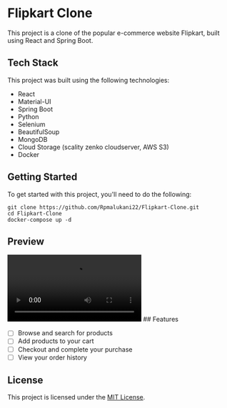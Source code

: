 # Flipkart Clone

This project is a clone of the popular e-commerce website Flipkart, built using React and Spring Boot.

## Tech Stack

This project was built using the following technologies:

- React
- Material-UI
- Spring Boot
- Python
- Selenium
- BeautifulSoup
- MongoDB
- Cloud Storage (scality zenko cloudserver, AWS S3)
- Docker

## Getting Started

To get started with this project, you'll need to do the following:

```
git clone https://github.com/Rpmalukani22/Flipkart-Clone.git
cd Flipkart-Clone
docker-compose up -d
```
## Preview
<video src="https://github.com/Rpmalukani22/Flipkart-Clone/blob/main/preview/Flipkart%20Clone-1.mp4?raw=true">
</video>
## Features

- [ ] Browse and search for products
- [ ] Add products to your cart
- [ ] Checkout and complete your purchase
- [ ] View your order history

## License

This project is licensed under the [MIT License](https://opensource.org/licenses/MIT).
